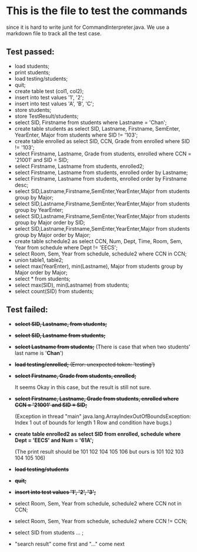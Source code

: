 # This is the file to test the commands 
since it is hard to write junit for CommandInterpreter.java. We use a markdown file to track all the test case.


## Test passed:
  + load students;
  + print students;
  + load testing/students;
  + quit;
  + create table test (col1, col2);
  + insert into test values '1', '2';
  + insert into test values 'A', 'B', 'C';
  + store students;
  + store TestResult/students;
  + select SID, Firstname from students where Lastname = 'Chan';
  + create table students as select SID, Lastname, Firstname, SemEnter, YearEnter, Major from students where SID != '103';
  + create table enrolled as select SID, CCN, Grade from enrolled where SID != '103';
  + select Firstname, Lastname, Grade from students, enrolled where CCN = '21001' and SID = SID;
  + select Firstname, Lastname from students, enrolled2;
  + select Firstname, Lastname from students, enrolled order by Lastname;
  + select Firstname, Lastname from students, enrolled order by Firstname desc;
  + select SID,Lastname,Firstname,SemEnter,YearEnter,Major from students group by Major;
  + select SID,Lastname,Firstname,SemEnter,YearEnter,Major from students group by YearEnter;
  + select SID,Lastname,Firstname,SemEnter,YearEnter,Major from students group by Major order by SID;
  + select SID,Lastname,Firstname,SemEnter,YearEnter,Major from students group by Major order by Major;
  + create table schedule2 as select CCN, Num, Dept, Time, Room, Sem, Year from schedule where Dept != 'EECS';
  + select Room, Sem, Year from schedule, schedule2 where CCN in CCN;
  + union table1, table2;
  + select max(YearEnter), min(Lastname), Major from students group by Major order by Major;
  + select * from students;
  + select max(SID), min(Lastname) from students;
  + select count(SID) from students;

## Test failed:
  + ~~**select SID, Lastname, from students;**~~ 

  + ~~**select SID, Lastname from students;**~~

  + ~~**select Lastname from students;**~~ 
     (There is case that when two students' last name is '**Chan**')

  +  ~~**load testing/enrolled;** (Error: unexpected token: 'testing')~~

  + **~~select Firstname, Grade from students, enrolled;~~**

     It seems Okay in this case, but the result is still not sure.
  + **~~select Firstname, Lastname, Grade from students, enrolled where CCN = '21001' and SID = SID;~~**
  
    (Exception in thread "main" java.lang.ArrayIndexOutOfBoundsException: Index 1 out of bounds for length 1
     Row and condition have bugs.)
  + **create table enrolled2 as select SID from enrolled, schedule where Dept = 'EECS' and Num = '61A';**

    (The print result should be 101 102 104 105 106 but ours is 101 102 103 104 105 106)
  + ~~**load testing/students**~~
  + ~~**quit;**~~
  + ~~**insert into test values '1', '2', '3';**~~
  + select Room, Sem, Year from schedule, schedule2 where CCN not in CCN;
  + select Room, Sem, Year from schedule, schedule2 where CCN != CCN;
  + select SID from students ... ;
  + "search result" come first and "..." come next
